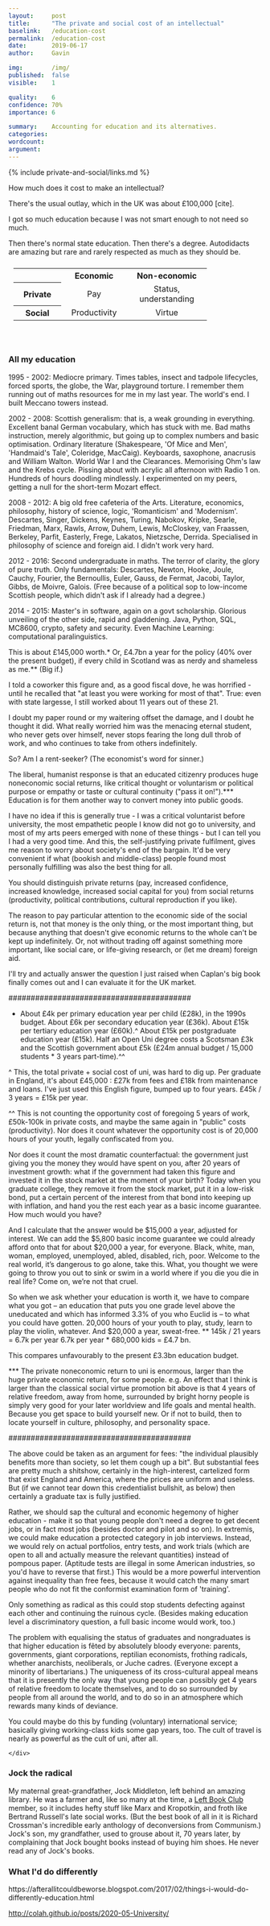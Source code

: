 ```yaml
---
layout:     post
title:      "The private and social cost of an intellectual"
baselink:   /education-cost
permalink:  /education-cost
date:       2019-06-17
author:     Gavin

img:        /img/
published:  false
visible:    1

quality: 	6
confidence: 70%
importance: 6

summary:    Accounting for education and its alternatives.
categories: 
wordcount:      
argument:   
---
```


{%  include private-and-social/links.md     %}


How much does it cost to make an intellectual?

There's the usual outlay, which in the UK was about £100,000 [cite].

I got so much education because I was not smart enough to not need so much.

Then there's normal state education. Then there's a degree. Autodidacts are amazing but rare and rarely respected as much as they should be.

<style>
table {
   margin: 0px auto;
   padding: 10px;
}

tr {
  padding-top: 7px;
}

th, td {
  padding-left: 20px;
  padding-right: 20px;
}

td {
  text-align: center;
}
</style>
<table>
 <tr><th></th><th>Economic</th><th>Non-economic</th></tr>
 <tr><th>Private</th><td>Pay</td><td>Status,<br>understanding</td></tr>
 <tr><th>Social</th><td>Productivity</td><td>Virtue</td></tr>

</table><br><br>


<div class="accordion">
    <h3>All my education</h3>
    <div>
		1995 - 2002: Mediocre primary. Times tables, insect and tadpole lifecycles, forced sports, the globe, the War, playground torture. I remember them running out of maths resources for me in my last year. The world's end. I built Meccano towers instead.

2002 - 2008: Scottish generalism: that is, a weak grounding in everything. Excellent banal German vocabulary, which has stuck with me. Bad maths instruction, merely algorithmic, but going up to complex numbers and basic optimisation. Ordinary literature (Shakespeare, 'Of Mice and Men', 'Handmaid's Tale', Coleridge, MacCaig). Keyboards, saxophone, anacrusis and William Walton. World War I and the Clearances. Memorising Ohm's law and the Krebs cycle. Pissing about with acrylic all afternoon with Radio 1 on. Hundreds of hours doodling mindlessly. I experimented on my peers, getting a null for the short-term Mozart effect.

2008 - 2012: A big old free cafeteria of the Arts. Literature, economics, philosophy, history of science, logic, 'Romanticism' and 'Modernism'. Descartes, Singer, Dickens, Keynes, Turing, Nabokov, Kripke, Searle, Friedman, Marx, Rawls, Arrow, Duhem, Lewis, McCloskey, van Fraassen, Berkeley, Parfit, Easterly, Frege, Lakatos, Nietzsche, Derrida. Specialised in philosophy of science and foreign aid. I didn't work very hard.

2012 - 2016: Second undergraduate in maths. The terror of clarity, the glory of pure truth. Only fundamentals: Descartes, Newton, Hooke, Joule, Cauchy, Fourier, the Bernoullis, Euler, Gauss, de Fermat, Jacobi, Taylor, Gibbs, de Moivre, Galois. (Free because of a political sop to low-income Scottish people, which didn't ask if I already had a degree.)

2014 - 2015: Master's in software, again on a govt scholarship. Glorious unveiling of the other side, rapid and gladdening. Java, Python, SQL, MC8600, crypto, safety and security. Even Machine Learning: computational paralinguistics.
</div>

</div>

This is about £145,000 worth.* Or, £4.7bn a year for the policy (40% over the present budget), if every child in Scotland was as nerdy and shameless as me.** (Big if.)

I told a coworker this figure and, as a good fiscal dove, he was horrified - until he recalled that "at least you were working for most of that". True: even with state largesse, I still worked about 11 years out of these 21.

I doubt my paper round or my waitering offset the damage, and I doubt he thought it did. What really worried him was the menacing eternal student, who never gets over himself, never stops fearing the long dull throb of work, and who continues to take from others indefinitely.

So? Am I a rent-seeker? (The economist's word for sinner.)

The liberal, humanist response is that an educated citizenry produces huge noneconomic social returns, like critical thought or voluntarism or political purpose or empathy or taste or cultural continuity ("pass it on!").*** Education is for them another way to convert money into public goods.

I have no idea if this is generally true - I was a critical voluntarist before university, the most empathetic people I know did not go to university, and most of my arts peers emerged with none of these things - but I can tell you I had a very good time. And this, the self-justifying private fulfilment, gives me reason to worry about society's end of the bargain. It'd be very convenient if what (bookish and middle-class) people found most personally fulfilling was also the best thing for all.

You should distinguish private returns (pay, increased confidence, increased knowledge, increased social capital for you) from social returns (productivity, political contributions, cultural reproduction if you like).



The reason to pay particular attention to the economic side of the social return is, not that money is the only thing, or the most important thing, but because anything that doesn't give economic returns to the whole can't be kept up indefinitely. Or, not without trading off against something more important, like social care, or life-giving research, or (let me dream) foreign aid.

I'll try and actually answer the question I just raised when Caplan's big book finally comes out and I can evaluate it for the UK market.


#########################################



* About £4k per primary education year per child (£28k), in the 1990s budget. About £6k per secondary education year (£36k). About £15k per tertiary education year (£60k).^ About £15k per postgraduate education year (£15k). Half an Open Uni degree costs a Scotsman £3k and the Scottish government about £5k (£24m annual budget / 15,000 students * 3 years part-time).^^

^ This, the total private + social cost of uni, was hard to dig up. Per graduate in England, it's about £45,000 : £27k from fees and £18k from maintenance and loans. I've just used this English figure, bumped up to four years. £45k / 3 years = £15k per year.


^^ This is not counting the opportunity cost of foregoing 5 years of work, £50k-100k in private costs, and maybe the same again in "public" costs (productivity). Nor does it count whatever the opportunity cost is of 20,000 hours of your youth, legally confiscated from you.

Nor does it count the most dramatic counterfactual: the government just giving you the money they would have spent on you, after 20 years of investment growth:
 what if the government had taken this figure and invested it in the stock market at the moment of your birth? Today when you graduate college, they remove it from the stock market, put it in a low-risk bond, put a certain percent of the interest from that bond into keeping up with inflation, and hand you the rest each year as a basic income guarantee. How much would you have?

And I calculate that the answer would be $15,000 a year, adjusted for interest. We can add the $5,800 basic income guarantee we could already afford onto that for about $20,000 a year, for everyone. Black, white, man, woman, employed, unemployed, abled, disabled, rich, poor. Welcome to the real world, it’s dangerous to go alone, take this. What, you thought we were going to throw you out to sink or swim in a world where if you die you die in real life? Come on, we’re not that cruel.

So when we ask whether your education is worth it, we have to compare what you got – an education that puts you one grade level above the uneducated and which has informed 3.3% of you who Euclid is – to what you could have gotten. 20,000 hours of your youth to play, study, learn to play the violin, whatever. And $20,000 a year, sweat-free. 
** 145k / 21 years = 6.7k per year
6.7k per year * 680,000 kids = £4.7 bn.

This compares unfavourably to the present £3.3bn education budget.

*** The private noneconomic return to uni is enormous, larger than the huge private economic return, for some people. e.g. An effect that I think is larger than the classical social virtue promotion bit above is that 4 years of relative freedom, away from home, surrounded by bright horny people is simply very good for your later worldview and life goals and mental health. Because you get space to build yourself new. Or if not to build, then to locate yourself in culture, philosophy, and personality space.


#########################################



The above could be taken as an argument for fees: "the individual plausibly benefits more than society, so let them cough up a bit". But substantial fees are pretty much a shitshow, certainly in the high-interest, cartelized form that exist England and America, where the prices are uniform and useless. But (if we cannot tear down this credentialist bullshit, as below) then certainly a graduate tax is fully justified.

Rather, we should sap the cultural and economic hegemony of higher education - make it so that young people don't need a degree to get decent jobs, or in fact most jobs (besides doctor and pilot and so on). In extremis, we could make education a protected category in job interviews. Instead, we would rely on actual portfolios, entry tests, and work trials (which are open to all and actually measure the relevant quantities) instead of pompous paper. (Aptitude tests are illegal in some American industries, so you'd have to reverse that first.) This would be a more powerful intervention against inequality than free fees, because it would catch the many smart people who do not fit the conformist examination form of 'training'.

Only something as radical as this could stop students defecting against each other and continuing the ruinous cycle. (Besides making education level a discriminatory question, a full basic income would work, too.)

The problem with equalising the status of graduates and nongraduates is that higher education is fêted by absolutely bloody everyone: parents, governments, giant corporations, reptilian economists, frothing radicals, whether anarchists, neoliberals, or Juche cadres. (Everyone except a minority of libertarians.) The uniqueness of its cross-cultural appeal means that it is presently the only way that young people can possibly get 4 years of relative freedom to locate themselves, and to do so surrounded by people from all around the world, and to do so in an atmosphere which rewards many kinds of deviance.

You could maybe do this by funding (voluntary) international service; basically giving working-class kids some gap years, too. The cult of travel is nearly as powerful as the cult of uni, after all.


	</div>
</div>




<div class="accordion">
    <h3>Jock the radical</h3>
    <div>
		My maternal great-grandfather, Jock Middleton, left behind an amazing library. He was a farmer and, like so many at the time, a <a href="{{lbc}}">Left Book Club</a> member, so it includes hefty stuff like Marx and Kropotkin, and froth like Bertrand Russell's late social works.
<!--  -->
		(But the best book of all in it is Richard Crossman's incredible early anthology of deconversions from Communism.)
<!--  -->
		Jock's son, my grandfather, used to grouse about it, 70 years later, by complaining that Jock bought books instead of buying him shoes. He never read any of Jock's books.
	</div>
	<h3>What I'd do differently</h3>
	<div>
		https://afterallitcouldbeworse.blogspot.com/2017/02/things-i-would-do-differently-education.html
	</div>
</div>




<!-- <script>
function initialize()
{
    document.getElementById("smith").href = "http://noahpinionblog.blogspot.co.uk/";
    document.getElementById("krug").href = "http://krugman.blogs.nytimes.com/";
 document.getElementById("fried").href = "http://daviddfriedman.blogspot.ie/";
 document.getElementById("delong").href = "www.bradford-delong.com/";
 document.getElementById("caplan").href = "http://econlog.econlib.org/authorbcaplan.html";
 document.getElementById("sumner").href = "http://econlog.econlib.org/authorssumner.html";
 document.getElementById("dillow").href = "http://stumblingandmumbling.typepad.com/";
 document.getElementById("hanson").href = "http://overcomingbias.com/";
 document.getElementById("quiggin").href = "http://johnquiggin.com/";
 document.getElementById("cowen").href = "http://marginalrevolution.com/";
 document.getElementById("harford").href = "http://timharford.com/";
}
</script>


<br />
<br />
I am a remarkably unreflective person. I go months at a time without thinking about my past, or the people I once knew. And not because my past's fucked up or anything; just because the present and the far, far future crowd it out. I'm pretty happy with this arrangement.<br />
<br />
Recently, though, I've realised some easy things I could have done to be a better writer / scholar / researcher as of 2017. (They are hardly tragedies though, just inefficiencies.)

<br />
<br />
<br />
<big><b>1. Physics</b></big>
<br />
<br />
Picking courses as a 17 year old in a country without tuition fees, I latched on to the most obvious sources of meaning: philosophy, music, literature. But I could have gotten into physics or stats or computer science if I'd applied (I did get in for biology). And these would serve my present purposes much more, because I'm aiming at truth, and these latter are our greatest machineries of truth. <br />
<br />
I don't regret my MA. (Though I probably would if I were <a href="http://www.telegraph.co.uk/news/uknews/scottish-independence/10964744/Scottish-tuition-fees-for-English-students-could-be-illegal-under-independence-lawyers-warn.html">English</a>.) Formal philosophical study - that is, seeing what knots and messes the greatest minds in history have tied themselves into, working off no data - has probably saved me from some errors people make when they slip into metaphysics unawares.<br />
<br />
And it has probably made me less overconfident that the world can be solved by pure, solitary thought. ("<i>The penalty for not doing philosophy is giving bad philosophical arguments a free pass</i>.") And I have a thick layer of protective scepticism about macroeconomics.<br />
<br />
But I would have read philosophy and poetry <i>anyway</i> - I have a great appetite for them, and had it before I got institutional grounding - and so would have gotten much of the inoculation against bad philosophy and the realisation of the relative shallowness of great artists even had I done something harder.

<br />
<br />
As it is, I've been scrabbling to piece together an education in scientific modelling ever since graduating, and it has taken <i>ages</i> on my own, and I am quite sure that I did this backwards. (Needless to say, the average 2010 economics curriculum was not scientific enough to count.)<br />
<br />
But ooh. "Inoculation against bad philosophy and bad economics": is this is the most positive case I can make for my classes? Yes but never mind classes: the greater part of the value came from having 4 years to straighten out my head, and a hundred wonderful people from over the world to collide with, brighter than anyone I'd known before. But again, I'd probably have found them as a physics boy; it was a small university, and my nature is not so malleable.<br />
<br />
The distinctive value of an arts degree - that it draws creative misfitting people, that it's low-intensity enough for you to have many projects and loves without constant stress, that it permanently demystifies the baroque, ridiculous world of high culture - are wonderful, but I think I'd rather know how the world works, on balance.

<br />
<br />
<br />
<br />
<big><b>2. Code everything</b></big>
<br />
<br />
After my arts degree I switched into software development, a viscerally satisfying career to me. Not just talk, not just interpretation: but fucking <i>building things</i>.<br />
<br />
But as well as a fun career, code is an incredible way of expressing thought. You get an <a href="https://en.wikipedia.org/wiki/Oracle_machine">oracle</a>, the compiler, tell you if it could possibly be true.<br />
<br />
<blockquote>
<i>See, coding is a novel way of thinking in general. Yes, it is like maths - but testable, causal, interactive.<br /><br />

A programming language is "how you tell a computer what to do". But before that it's a way to express ideas and get push back from a rational oracle. (It's not reality that's pushing back, of course. You don't know if they're true, but you know if they are clear, if they could even possibly be true, if you are not completely fooling yourself.)<br /><br />

Consider the Bible, or Karl Marx's work, or Sigmund Freud's work. These are rammed full of invalid and unsound ideas - but they are beautiful, unified, and powerful, so they proved persuasive to billions of people. Human language offers no easy test of consistency, no way of really precisely connecting idea to idea. We have had only hard, piecemeal, irreplicable interpretation.<br /><br />

To see what's added by code, here's a thought experiment: Imagine the economic value of a line-by-line description, in English, of <a href="https://github.com/torvalds/linux">the Linux kernel</a>. It would be nothing compared to the billions of dollars of value the kernel has <a href="https://www.linuxfoundation.org/news-media/announcements/2008/10/linux-foundation-publishes-study-estimating-value-linux">created or saved</a>.<br /><br />

The computability of source code is a side effect of its clarity. Code is testable thought. </i>
</blockquote>
<br />
I'm converting my maths notes into Python as a matter of urgency, because standard <a href="https://2.bp.blogspot.com/-spCqLYya2Fk/VsM0nhYIvjI/AAAAAAAAChs/_7gB1kGx29A/s1600/CWo0WURW4AIopoG.png">Mathscript is not good</a>. I don't know why this took 2 years to occur to me; clearly the claws of the arts run deep.<br />
<br />
<a href="https://lectures.quantecon.org/py/index.html">This macroeconomics course</a>, in Python and Julia, has crystallised a host of things I only <a href="http://afterallitcouldbeworse.blogspot.co.uk/2017/02/machines-inside.html">mechanically learned</a> before.<br />
<br />
In philosophy, it would have let me get into the thriving and objectively progressive research programmes: philosophy of information, logics, cellular automata, and so on. Here are <a href="http://www.gwern.net/Isomorphisms">two</a> <a href="http://www.gwern.net/Against%20The%20Miletians">great</a> examples of coded philosophy, as proof of concept.
<br />
<br />
<br />
<br />
<big><b>3. Use the blogospheres.</b></big>
<br />
<br />
I have learned more about economics from reading <a href="https://www.blogger.com/u/1/null" id="hanson">Hanson</a>, <a href="https://www.blogger.com/u/1/null" id="quiggin">Quiggin</a>, <a href="https://www.blogger.com/u/1/null" id="krug">Krugman</a>, <a href="https://www.blogger.com/u/1/null" id="caplan">Caplan</a>, <a href="https://www.blogger.com/u/1/null" id="dillow">Dillow</a>, <a href="https://www.blogger.com/u/1/null" id="fried">Friedman</a>, <a href="https://www.blogger.com/u/1/null" id="delong">deLong</a>, <a href="https://www.blogger.com/u/1/null" id="harford">Harford</a>, <a href="https://www.blogger.com/u/1/null" id="cowen">Cowen</a>, <a href="https://www.blogger.com/u/1/null" id="sumner">Sumner</a>, and <a href="https://www.blogger.com/u/1/null" id="smith">Smith</a>, than I did in two full years' worth of lectures at Aberdeen. Which is strange, because most of them are academics. But, because their readers are from broad backgrounds, the writing is vastly superior to that of papers: clearer, briefer, and more easily evaluated for both rigour and well-foundedness. In 2010 the econ 'sphere wasn't as highly developed as it is now, but was still good enough.<br />
<br />
In stats, Andrew Gelman, Uri Simonsohn, and Cosma Shalizi's blogs have taught me what's wrong with science and how to fix it, which I didn't get a jot of in classes.<br />
<br />
(Philosophy and maths benefit less from this, because their usual texts are more digestible and more ineliminably systematic, respectively.)<br />
<br />
This step wouldn't have improved my grades much, because of teaching-to-the-test.* But it would give me what universities are supposed to give: firm grounding in expert knowledge about things which matter, and the ability to apply it appropriately.<br />
<br />
<blockquote>
* A dark implication: that one <i>could</i> be better-off, in finances but also in knowledge, without uni altogether. (Since they distract you with password learning and rote crap.) We rely on the spiritual and psychological gains of 4 years of relative leisure. And at the micro level, this is a clear good deal.</blockquote>
<br />
<br />
<br />
<big><b>4. Focus</b></big>
<br />
<br />
Over the past 4 years, out of uni, I've read an average <a href="https://docs.google.com/spreadsheets/d/1qPIKI3TO5MpKtyg9DzsK6TOo6NhjHAHZbv3iS2yxnSo/edit?usp=sharing">102 books a year</a>. They have been about everything, and it has been wonderful. A four-year cruise on about £300.<br />
<br />
But I am persuaded that this isn't how you contribute to human knowledge. The absurdities of siloed scholarship - economists and anthropologists and sociologists and psychologists and all talking about the same thing, but wholly ignorant of each others' insights - are large, and can't be fixed except by people who own several hats. But everything else is done by specialists, because the coalfaces of knowledge are very far from common sense, in several different directions, and anyone who tries to reach several of them is likely to end up near where they started.<br />
<br />
<div class="separator" style="clear: both; text-align: center;">
<a href="https://2.bp.blogspot.com/-kny6CSZduPU/WLLZE8s39uI/AAAAAAAAC3k/G_hgklIxkRgQoA8c-1zrm64j7YvYVapWACLcB/s1600/contention.png" imageanchor="1" style="margin-left: 1em; margin-right: 1em;"><img border="0" height="385" src="https://2.bp.blogspot.com/-kny6CSZduPU/WLLZE8s39uI/AAAAAAAAC3k/G_hgklIxkRgQoA8c-1zrm64j7YvYVapWACLcB/s640/contention.png" width="640" /></a></div>
One of my resolutions this year is to read fewer than 25 books, but to make them all count. I have a folder, "Spoilers for Reality", with textbooks and serious crap to get through. (In each of those hundred-book years I was supposed to be studying maths, and you can imagine how much I actually did.)


<br />
<br />
<br />
<script>

    window.onload = initialize()

</script> -->


http://colah.github.io/posts/2020-05-University/